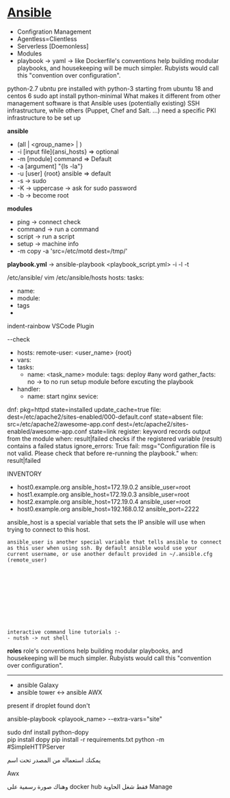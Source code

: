 [Ansible](https://www.ansible.com/)
===
- Configration Management
- Agentless=Clientless
- Serverless [Doemonless]
- Modules
- playbook -> yaml -> like Dockerfile's conventions help building modular playbooks, and housekeeping will be much simpler. Rubyists would call this
    "convention over configuration".



python-2.7
ubntu pre installed with python-3 starting from ubuntu 18 and centos 6
sudo apt install python-minimal
What makes it different from other management software is that Ansible uses (potentially existing) SSH infrastructure, while others (Puppet, Chef and Salt. ...) need a specific PKI infrastructure to be set up



**ansible**

* (all | <group_name> | <host>) 
* -i [input file]{ansi_hosts}   => optional
* -m [module] command => Default
* -a [argument] "{ls -la"}
* -u [user] {root} ansible => default
* -s -> sudo
* -K -> uppercase -> ask for sudo password
* -b -> become root






**modules**
- ping -> connect check
- command -> run a command
- script -> run a script
- setup -> machine info
- -m copy -a 'src=/etc/motd dest=/tmp/'








**playbook.yml** -> ansible-playbook <playbook_script.yml> -i -l -t 


/etc/ansible/
vim /etc/ansible/hosts
hosts:
tasks:
  - name:
  - module:
  - tags
  - 



indent-rainbow VSCode Plugin

--check




 - hosts:
   remote-user: <user_name> {root}
 - vars:
 - tasks:
     - name: <task_name>
       module:
       tags: deploy #any word
    gather_facts: no -> to no run setup module before excuting the playbook
 - handler:
    - name: start nginx
      sevice:
   


  dnf: pkg=httpd state=installed update_cache=true
  file: dest=/etc/apache2/sites-enabled/000-default.conf state=absent
  file: src=/etc/apache2/awesome-app.conf dest=/etc/apache2/sites-enabled/awesome-app.conf state=link
  register: keyword records output from the module
  when:
    result|failed checks if the registered variable (result) contains a failed status
  ignore_errors: True
fail: msg="Configuration file is not valid. Please check that before re-running the playbook."
          when: result|failed

 INVENTORY

- host0.example.org ansible_host=172.19.0.2 ansible_user=root
- host1.example.org ansible_host=172.19.0.3 ansible_user=root
- host2.example.org ansible_host=172.19.0.4 ansible_user=root
- host0.example.org ansible_host=192.168.0.12 ansible_port=2222

ansible_host is a special variable that sets the IP ansible will use when trying to connect to this host.

    ansible_user is another special variable that tells ansible to connect as this user when using ssh. By default ansible would use your
    current username, or use another default provided in ~/.ansible.cfg (remote_user)











    interactive command line tutorials :-
    - nutsh -> nut shell




**roles**
role's conventions help building modular playbooks, and housekeeping will be much simpler. Rubyists would call this
    "convention over configuration".


-------------------------------------------------------------------------------------------------------------------

- ansible Galaxy
- ansible tower <-> ansible AWX



present if droplet found don't 




ansible-playbook <playook_name> --extra-vars="site"

sudo dnf install python-dopy  
pip install dopy
pip install -r requirements.txt
python -m #SimpleHTTPServer








 يمكنك استعماله من المصدر تحت اسم

Awx

وهناك صورة رسمية على docker hub
فقط شغل الحاوية
Manage